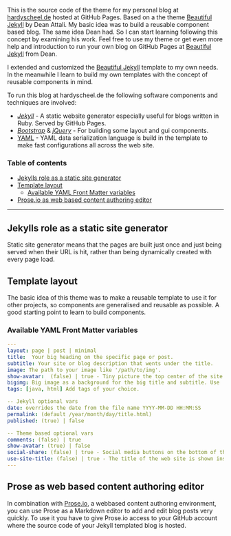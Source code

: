 This is the source code of the theme for my personal blog at [hardyscheel.de](https://hardyscheel.de) hosted at GitHub Pages. Based on a the theme [Beautiful Jekyll](https://deanattali.com/beautiful-jekyll) by Dean Attali. My basic idea was to build a reusable component based blog. The same idea Dean had. So I can start learning following this concept by examining his work.
Feel free to use my theme or get even more help and introduction to run your own blog on GitHub Pages at [Beautiful Jekyll](https://deanattali.com/beautiful-jekyll) from Dean.

I extended and customized the [Beautiful Jekyll](https://deanattali.com/beautiful-jekyll) template to my own needs. In the meanwhile I learn to build my own templates with the concept of reusable components in mind.

To run this blog at hardyscheel.de the following software components and techniques are involved:
- [*Jekyll*](https://jekyllrb.com/) - A static website generator especially useful for blogs written in Ruby. Served by GitHub Pages.
- [*Bootstrap*](http://getbootstrap.com/) & [*jQuery*](https://jquery.com/) - For building some layout and gui components.
- [YAML](https://yaml.org/) - YAML data serialization language is build in the template to make fast configurations all across the web site.

### Table of contents
- [Jekylls role as a static site generator](#jekylls-role-as-a-static-site-generator)
- [Template layout](#template-layout)
    - [Available YAML Front Matter variables](#available-yaml-front-matter-variables)
- [Prose.io as web based content authoring editor](###prose-as-web-based-content-authoring-editor)

---

## Jekylls role as a static site generator
Static site generator means that the pages are built just once and just being served when their URL is hit, rather than being dynamically created with every page load.

## Template layout
The basic idea of this theme was to make a reusable template to use it for other projects, so components are generalised and reusable as possible. A good starting point to learn to build components.

### Available YAML Front Matter variables

```YAML
---
layout: page | post | minimal
title:	Your big heading on the specific page or post.
subtitle: Your site or blog description that wents under the title.
image: The path to your image like '/path/to/img'.
show-avatar:  (false) | true - Tiny picture the top center of the site.
bigimg:	Big image as a background for the big title and subtitle. Use '/path/to/img'.
tags: [java, html] Add tags of your choice.

-- Jekyll optional vars
date: overrides the date from the file name YYYY-MM-DD HH:MM:SS
permalink: (default /year/month/day/title.html)
published: (true) | false

-- Theme based optional vars
comments: (false) | true
show-avatar: (true) | false
social-share: (false) | true - Social media buttons on the bottom of the site.
use-site-title: (false) | true - The title of the web site is shown instead of the specific page or post title.
---
```

## Prose as web based content authoring editor
In combination with [Prose.io](https://prose.io/#about), a webbased content authoring environment, you can use Prose as a Markdown editor to add and edit blog posts very quickly. To use it you have to give Prose.io access to your GitHub account where the source code of your Jekyll templated blog is hosted.

